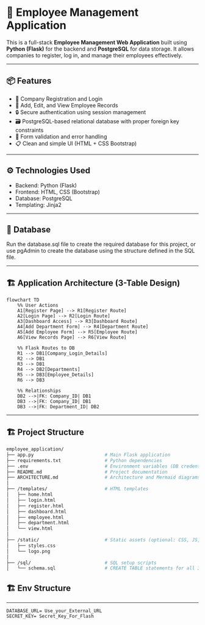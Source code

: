 # 🧾 Employee Management Application

This is a full-stack **Employee Management Web Application** built using **Python (Flask)** for the backend and **PostgreSQL** for data storage. It allows companies to register, log in, and manage their employees effectively.

---

## 📦 Features

- 🏢 Company Registration and Login
- 👤 Add, Edit, and View Employee Records
- 🔒 Secure authentication using session management
- 🗃️ PostgreSQL-based relational database with proper foreign key constraints
- 🧮 Form validation and error handling
- 📋 Clean and simple UI (HTML + CSS Bootstrap)

---

## ⚙️ Technologies Used

- Backend: Python (Flask)
- Frontend: HTML, CSS (Bootstrap)
- Database: PostgreSQL
- Templating: Jinja2

---

## 💾 Database
Run the database.sql file to create the required database for this project, or use pgAdmin to create the database using the structure defined in the SQL file.

---
## 🏗️ Application Architecture (3-Table Design)


```mermaid
flowchart TD
    %% User Actions
    A1[Register Page] --> R1[Register Route]
    A2[Login Page] --> R2[Login Route]
    A3[Dashboard Access] --> R3[Dashboard Route]
    A4[Add Department Form] --> R4[Department Route]
    A5[Add Employee Form] --> R5[Employee Route]
    A6[View Records Page] --> R6[View Route]

    %% Flask Routes to DB
    R1 --> DB1[Company_Login_Details]
    R2 --> DB1
    R3 --> DB1
    R4 --> DB2[Departments]
    R5 --> DB3[Employee_Details]
    R6 --> DB3

    %% Relationships
    DB2 -->|FK: Company_ID| DB1
    DB3 -->|FK: Company_ID| DB1
    DB3 -->|FK: Department_ID| DB2
```
---
## 🏗️ Project Structure


```bash
employee_application/
├── app.py                          # Main Flask application
├── requirements.txt                # Python dependencies
├── .env                            # Environment variables (DB credentials, secret key)
├── README.md                       # Project documentation
├── ARCHITECTURE.md                 # Architecture and Mermaid diagrams
│
├── /templates/                     # HTML templates
│   ├── home.html
│   ├── login.html
│   ├── register.html
│   ├── dashboard.html
│   ├── employee.html
│   ├── department.html
│   └── view.html
│
├── /static/                        # Static assets (optional: CSS, JS, images)
│   ├── styles.css
│   └── logo.png
│
├── /sql/                           # SQL setup scripts
│   └── schema.sql                  # CREATE TABLE statements for all 3 tables

```
## 🏗️ Env Structure

---

```env
DATABASE_URL= Use_your_External_URL
SECRET_KEY= Secret_Key_For_Flash

```
